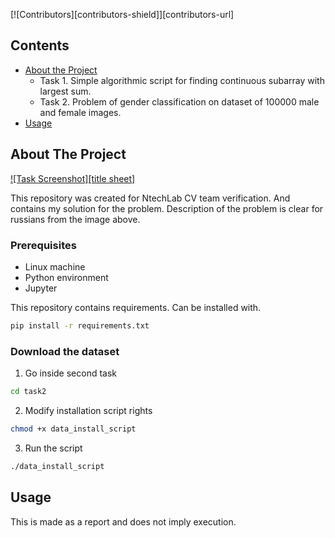 [![Contributors][contributors-shield]][contributors-url]


<!-- CONTENTS -->
## Contents

* [About the Project](#about-the-project)
  * Task 1. Simple algorithmic script for finding continuous subarray with largest sum.
  * Task 2. Problem of gender classification on dataset of 100000 male and female images. 
* [Usage](#usage)



<!-- ABOUT THE PROJECT -->
## About The Project

[![Task Screenshot][title sheet]](https://github.com/verwindle/faces_gender_classification/blob/master/title_sheet.png)

This repository was created for NtechLab CV team verification. And contains my solution for the problem. Description of the problem is clear for russians from the image above.

### Prerequisites

* Linux machine
* Python environment
* Jupyter

This repository contains requirements. Can be installed with.

```sh
pip install -r requirements.txt
```

### Download the dataset

1. Go inside second task
```sh
cd task2
```
2. Modify installation script rights
```sh
chmod +x data_install_script
```
3. Run the script
```sh
./data_install_script
```



<!-- USAGE -->
## Usage

This is made as a report and does not imply execution.
